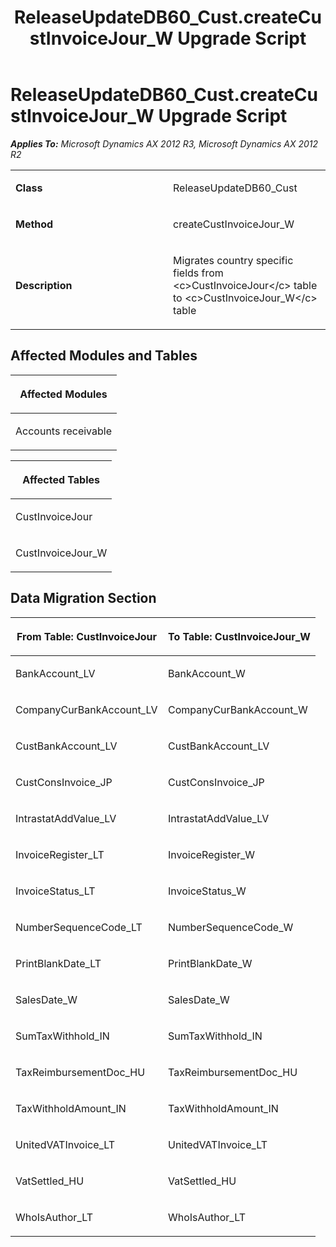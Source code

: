 ﻿---
title: ReleaseUpdateDB60_Cust.createCustInvoiceJour_W Upgrade Script
TOCTitle: ReleaseUpdateDB60_Cust.createCustInvoiceJour_W Upgrade Script
ms:assetid: 9763dddf-1089-0d09-bc62-f341fbc0e56d
ms:mtpsurl: https://msdn.microsoft.com/en-us/library/JJ686215(v=AX.60)
ms:contentKeyID: 49709919
ms.date: 05/18/2015
mtps_version: v=AX.60
---

# ReleaseUpdateDB60\_Cust.createCustInvoiceJour\_W Upgrade Script 


_**Applies To:** Microsoft Dynamics AX 2012 R3, Microsoft Dynamics AX 2012 R2_

<table>
<colgroup>
<col style="width: 50%" />
<col style="width: 50%" />
</colgroup>
<tbody>
<tr class="odd">
<td><p><strong>Class</strong></p></td>
<td><p>ReleaseUpdateDB60_Cust</p></td>
</tr>
<tr class="even">
<td><p><strong>Method</strong></p></td>
<td><p>createCustInvoiceJour_W</p></td>
</tr>
<tr class="odd">
<td><p><strong>Description</strong></p></td>
<td><p>Migrates country specific fields from &lt;c&gt;CustInvoiceJour&lt;/c&gt; table to &lt;c&gt;CustInvoiceJour_W&lt;/c&gt; table</p></td>
</tr>
</tbody>
</table>


## Affected Modules and Tables

<table>
<colgroup>
<col style="width: 100%" />
</colgroup>
<thead>
<tr class="header">
<th><p>Affected Modules</p></th>
</tr>
</thead>
<tbody>
<tr class="odd">
<td><p>Accounts receivable</p></td>
</tr>
</tbody>
</table>


<table>
<colgroup>
<col style="width: 100%" />
</colgroup>
<thead>
<tr class="header">
<th><p>Affected Tables</p></th>
</tr>
</thead>
<tbody>
<tr class="odd">
<td><p>CustInvoiceJour</p></td>
</tr>
<tr class="even">
<td><p>CustInvoiceJour_W</p></td>
</tr>
</tbody>
</table>


## Data Migration Section

<table>
<colgroup>
<col style="width: 50%" />
<col style="width: 50%" />
</colgroup>
<thead>
<tr class="header">
<th><p>From Table: CustInvoiceJour</p></th>
<th><p>To Table: CustInvoiceJour_W</p></th>
</tr>
</thead>
<tbody>
<tr class="odd">
<td><p>BankAccount_LV</p></td>
<td><p>BankAccount_W</p></td>
</tr>
<tr class="even">
<td><p>CompanyCurBankAccount_LV</p></td>
<td><p>CompanyCurBankAccount_W</p></td>
</tr>
<tr class="odd">
<td><p>CustBankAccount_LV</p></td>
<td><p>CustBankAccount_LV</p></td>
</tr>
<tr class="even">
<td><p>CustConsInvoice_JP</p></td>
<td><p>CustConsInvoice_JP</p></td>
</tr>
<tr class="odd">
<td><p>IntrastatAddValue_LV</p></td>
<td><p>IntrastatAddValue_LV</p></td>
</tr>
<tr class="even">
<td><p>InvoiceRegister_LT</p></td>
<td><p>InvoiceRegister_W</p></td>
</tr>
<tr class="odd">
<td><p>InvoiceStatus_LT</p></td>
<td><p>InvoiceStatus_W</p></td>
</tr>
<tr class="even">
<td><p>NumberSequenceCode_LT</p></td>
<td><p>NumberSequenceCode_W</p></td>
</tr>
<tr class="odd">
<td><p>PrintBlankDate_LT</p></td>
<td><p>PrintBlankDate_W</p></td>
</tr>
<tr class="even">
<td><p>SalesDate_W</p></td>
<td><p>SalesDate_W</p></td>
</tr>
<tr class="odd">
<td><p>SumTaxWithhold_IN</p></td>
<td><p>SumTaxWithhold_IN</p></td>
</tr>
<tr class="even">
<td><p>TaxReimbursementDoc_HU</p></td>
<td><p>TaxReimbursementDoc_HU</p></td>
</tr>
<tr class="odd">
<td><p>TaxWithholdAmount_IN</p></td>
<td><p>TaxWithholdAmount_IN</p></td>
</tr>
<tr class="even">
<td><p>UnitedVATInvoice_LT</p></td>
<td><p>UnitedVATInvoice_LT</p></td>
</tr>
<tr class="odd">
<td><p>VatSettled_HU</p></td>
<td><p>VatSettled_HU</p></td>
</tr>
<tr class="even">
<td><p>WhoIsAuthor_LT</p></td>
<td><p>WhoIsAuthor_LT</p></td>
</tr>
</tbody>
</table>

  


